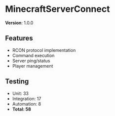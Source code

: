 # MinecraftServerConnect

**Version**: 1.0.0

## Features
- RCON protocol implementation
- Command execution
- Server ping/status
- Player management

## Testing
- Unit: 33
- Integration: 17
- Automation: 8
- **Total: 58**
